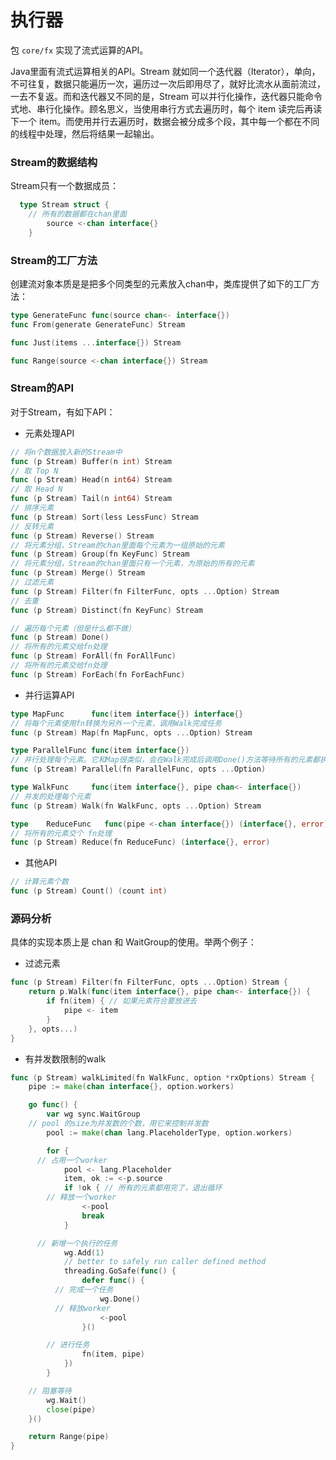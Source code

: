 #  执行器

包 `core/fx` 实现了流式运算的API。

Java里面有流式运算相关的API。Stream 就如同一个迭代器（Iterator），单向，不可往复，数据只能遍历一次，遍历过一次后即用尽了，就好比流水从面前流过，一去不复返。而和迭代器又不同的是，Stream 可以并行化操作，迭代器只能命令式地、串行化操作。顾名思义，当使用串行方式去遍历时，每个 item 读完后再读下一个 item。而使用并行去遍历时，数据会被分成多个段，其中每一个都在不同的线程中处理，然后将结果一起输出。



### Stream的数据结构

Stream只有一个数据成员：

```go
  type Stream struct {
    // 所有的数据都在chan里面
		source <-chan interface{}
	}
```



### Stream的工厂方法

创建流对象本质是是把多个同类型的元素放入chan中，类库提供了如下的工厂方法：

```go
type GenerateFunc func(source chan<- interface{})
func From(generate GenerateFunc) Stream

func Just(items ...interface{}) Stream 

func Range(source <-chan interface{}) Stream 
```



### Stream的API

对于Stream，有如下API：

- 元素处理API

```go
// 将n个数据放入新的Stream中
func (p Stream) Buffer(n int) Stream
// 取 Top N
func (p Stream) Head(n int64) Stream
// 取 Head N
func (p Stream) Tail(n int64) Stream
// 排序元素
func (p Stream) Sort(less LessFunc) Stream
// 反转元素
func (p Stream) Reverse() Stream 
// 将元素分组，Stream的chan里面每个元素为一组原始的元素
func (p Stream) Group(fn KeyFunc) Stream 
// 将元素分组，Stream的chan里面只有一个元素，为原始的所有的元素
func (p Stream) Merge() Stream
// 过滤元素
func (p Stream) Filter(fn FilterFunc, opts ...Option) Stream
// 去重
func (p Stream) Distinct(fn KeyFunc) Stream

// 遍历每个元素（但是什么都不做）
func (p Stream) Done()
// 将所有的元素交给fn处理
func (p Stream) ForAll(fn ForAllFunc)
// 将所有的元素交给fn处理
func (p Stream) ForEach(fn ForEachFunc)
```



- 并行运算API

```go
type MapFunc      func(item interface{}) interface{}
// 将每个元素使用fn转换为另外一个元素，调用Walk完成任务
func (p Stream) Map(fn MapFunc, opts ...Option) Stream

type ParallelFunc func(item interface{})
// 并行处理每个元素。它和Map很类似，会在Walk完成后调用Done()方法等待所有的元素都执行完成
func (p Stream) Parallel(fn ParallelFunc, opts ...Option) 

type WalkFunc     func(item interface{}, pipe chan<- interface{})
// 并发的处理每个元素
func (p Stream) Walk(fn WalkFunc, opts ...Option) Stream

type 	ReduceFunc   func(pipe <-chan interface{}) (interface{}, error)
// 将所有的元素交个 fn处理
func (p Stream) Reduce(fn ReduceFunc) (interface{}, error)
```



- 其他API

```go
// 计算元素个数
func (p Stream) Count() (count int)
```



### 源码分析

具体的实现本质上是 chan 和 WaitGroup的使用。举两个例子：

- 过滤元素

```go
func (p Stream) Filter(fn FilterFunc, opts ...Option) Stream {
	return p.Walk(func(item interface{}, pipe chan<- interface{}) {
		if fn(item) { // 如果元素符合要放进去
			pipe <- item
		}
	}, opts...)
}
```



- 有并发数限制的walk

```go
func (p Stream) walkLimited(fn WalkFunc, option *rxOptions) Stream {
	pipe := make(chan interface{}, option.workers)

	go func() {
		var wg sync.WaitGroup
    // pool 的size为并发数的个数，用它来控制并发数
		pool := make(chan lang.PlaceholderType, option.workers)

		for {
      // 占用一个worker
			pool <- lang.Placeholder
			item, ok := <-p.source
			if !ok { // 所有的元素都用完了，退出循环
        // 释放一个worker
				<-pool
				break
			}

      // 新增一个执行的任务
			wg.Add(1)
			// better to safely run caller defined method
			threading.GoSafe(func() {
				defer func() {
          // 完成一个任务
					wg.Done()
          // 释放worker
					<-pool
				}()

        // 进行任务
				fn(item, pipe)
			})
		}

    // 阻塞等待
		wg.Wait()
		close(pipe)
	}()

	return Range(pipe)
}
```

